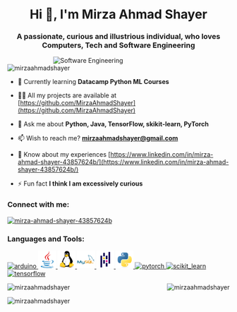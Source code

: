 <h1 align="center">Hi 👋, I'm Mirza Ahmad Shayer</h1>
<h3 align="center">A passionate, curious and illustrious individual, who loves Computers, Tech and Software Engineering</h3>
<img align="right" alt="Software Engineering" width="400" src="https://media.tenor.com/2uyENRmiUt0AAAAC/coding.gif">

<p align="left"> <img src="https://komarev.com/ghpvc/?username=mirzaahmadshayer&label=Profile%20views&color=0e75b6&style=flat" alt="mirzaahmadshayer" /> </p>

- 🌱 Currently learning **Datacamp Python ML Courses**

- 👨‍💻 All my projects are available at [https://github.com/MirzaAhmadShayer](https://github.com/MirzaAhmadShayer)

- 💬 Ask me about **Python, Java, TensorFlow, skikit-learn, PyTorch**

- 📫 Wish to reach me? **mirzaahmadshayer@gmail.com**

- 📄 Know about my experiences [https://www.linkedin.com/in/mirza-ahmad-shayer-43857624b/](https://www.linkedin.com/in/mirza-ahmad-shayer-43857624b/)

- ⚡ Fun fact **I think I am excessively curious**

<h3 align="left">Connect with me:</h3>
<p align="left">
<a href="https://linkedin.com/in/mirza-ahmad-shayer-43857624b" target="blank"><img align="center" src="https://raw.githubusercontent.com/rahuldkjain/github-profile-readme-generator/master/src/images/icons/Social/linked-in-alt.svg" alt="mirza-ahmad-shayer-43857624b" height="30" width="40" /></a>
</p>

<h3 align="left">Languages and Tools:</h3>
<p align="left"> <a href="https://www.arduino.cc/" target="_blank" rel="noreferrer"> <img src="https://cdn.worldvectorlogo.com/logos/arduino-1.svg" alt="arduino" width="40" height="40"/> </a> <a href="https://www.java.com" target="_blank" rel="noreferrer"> <img src="https://raw.githubusercontent.com/devicons/devicon/master/icons/java/java-original.svg" alt="java" width="40" height="40"/> </a> <a href="https://www.linux.org/" target="_blank" rel="noreferrer"> <img src="https://raw.githubusercontent.com/devicons/devicon/master/icons/linux/linux-original.svg" alt="linux" width="40" height="40"/> </a> <a href="https://www.mysql.com/" target="_blank" rel="noreferrer"> <img src="https://raw.githubusercontent.com/devicons/devicon/master/icons/mysql/mysql-original-wordmark.svg" alt="mysql" width="40" height="40"/> </a> <a href="https://pandas.pydata.org/" target="_blank" rel="noreferrer"> <img src="https://raw.githubusercontent.com/devicons/devicon/2ae2a900d2f041da66e950e4d48052658d850630/icons/pandas/pandas-original.svg" alt="pandas" width="40" height="40"/> </a> <a href="https://www.python.org" target="_blank" rel="noreferrer"> <img src="https://raw.githubusercontent.com/devicons/devicon/master/icons/python/python-original.svg" alt="python" width="40" height="40"/> </a> <a href="https://pytorch.org/" target="_blank" rel="noreferrer"> <img src="https://www.vectorlogo.zone/logos/pytorch/pytorch-icon.svg" alt="pytorch" width="40" height="40"/> </a> <a href="https://scikit-learn.org/" target="_blank" rel="noreferrer"> <img src="https://upload.wikimedia.org/wikipedia/commons/0/05/Scikit_learn_logo_small.svg" alt="scikit_learn" width="40" height="40"/> </a> <a href="https://www.tensorflow.org" target="_blank" rel="noreferrer"> <img src="https://www.vectorlogo.zone/logos/tensorflow/tensorflow-icon.svg" alt="tensorflow" width="40" height="40"/> </a> </p>

<p><img align="left" src="https://github-readme-stats.vercel.app/api/top-langs?username=mirzaahmadshayer&show_icons=true&locale=en&layout=compact" alt="mirzaahmadshayer" /></p>

<p>&nbsp;<img align="right" src="https://github-readme-stats.vercel.app/api?username=mirzaahmadshayer&show_icons=true&locale=en" alt="mirzaahmadshayer" /></p>

<p><img align="left" src="https://github-readme-streak-stats.herokuapp.com/?user=mirzaahmadshayer&" alt="mirzaahmadshayer" /></p>

